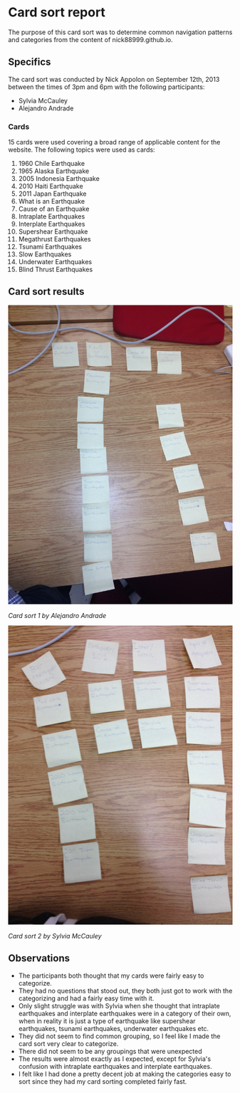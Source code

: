 # Card sort report

The purpose of this card sort was to determine common navigation patterns and categories from the content of nick88999.github.io.

## Specifics

The card sort was conducted by Nick Appolon on September 12th, 2013 between the times of 3pm and 6pm with the following participants:

- Sylvia McCauley
- Alejandro Andrade

### Cards

15 cards were used covering a broad range of applicable content for the website. The following topics were used as cards:

1. 1960 Chile Earthquake
2. 1965 Alaska Earthquake
3. 2005 Indonesia Earthquake
4. 2010 Haiti Earthquake
5. 2011 Japan Earthquake
6. What is an Earthquake
7. Cause of an Earthquake
8. Intraplate Earthquakes
9. Interplate Earthquakes
10. Supershear Earthquake
11. Megathrust Earthquakes
12. Tsunami Earthquakes
13. Slow Earthquakes
14. Underwater Earthquakes
15. Blind Thrust Earthquakes

## Card sort results

![Card sort 1 results](card-sort-1.jpeg)

*Card sort 1 by Alejandro Andrade*

![Card sort 2 results](card-sort-2.jpeg)

*Card sort 2 by Sylvia McCauley*

## Observations

- The participants both thought that my cards were fairly easy to categorize. 
- They had no questions that stood out, they both just got to work with the categorizing and had a fairly easy time with it.
- Only slight struggle was with Sylvia when she thought that intraplate earthquakes and interplate earthquakes were in a category of their own, when in reality it is just a type of earthquake like supershear earthquakes, tsunami earthquakes, underwater earthquakes etc.
- They did not seem to find common grouping, so I feel like I made the card sort very clear to categorize.
- There did not seem to be any groupings that were unexpected
- The results were almost exactly as I expected, except for Sylvia's confusion with intraplate earthquakes and interplate earthquakes.
- I felt like I had done a pretty decent job at making the categories easy to sort since they had my card sorting completed fairly fast.